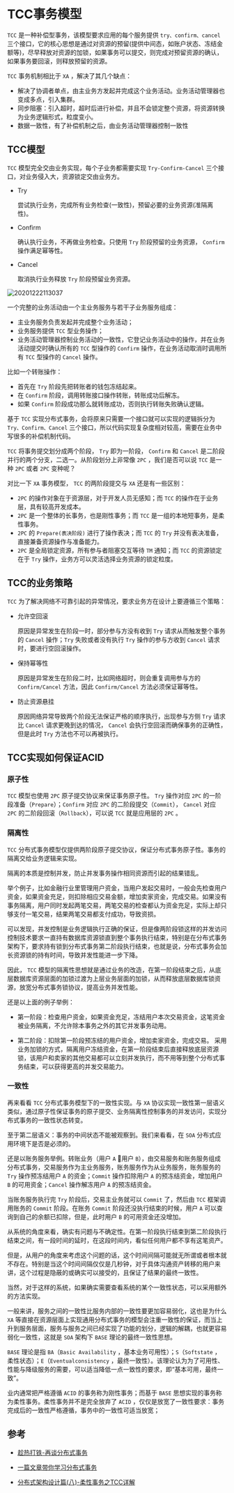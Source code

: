 # TCC事务模型

`TCC` 是一种补偿型事务，该模型要求应用的每个服务提供 `try、confirm、cancel` 三个接口，它的核心思想是通过对资源的预留(提供中间态，如账户状态、冻结金额等)，尽早释放对资源的加锁，如果事务可以提交，则完成对预留资源的确认，如果事务要回滚，则释放预留的资源。

`TCC` 事务机制相比于 `XA` ，解决了其几个缺点：

- 解决了协调者单点，由主业务方发起并完成这个业务活动。业务活动管理器也变成多点，引入集群。
- 同步阻塞：引入超时，超时后进行补偿，并且不会锁定整个资源，将资源转换为业务逻辑形式，粒度变小。
- 数据一致性，有了补偿机制之后，由业务活动管理器控制一致性

## TCC模型

`TCC` 模型完全交由业务实现，每个子业务都需要实现 `Try-Confirm-Cancel` 三个接口，对业务侵入大，资源锁定交由业务方。

- Try

    尝试执行业务，完成所有业务检查(一致性)，预留必要的业务资源(准隔离性)。

- Confirm

    确认执行业务，不再做业务检查。只使用 `Try` 阶段预留的业务资源， `Confirm` 操作满足幂等性。

- Cancel

    取消执行业务释放 `Try` 阶段预留业务资源。

![20201222113037](http://cdn.heroxu.com/20201222113037.png)

一个完整的业务活动由一个主业务服务与若干子业务服务组成：

- 主业务服务负责发起并完成整个业务活动；
- 业务服务提供 `TCC` 型业务操作；
- 业务活动管理器控制业务活动的一致性，它登记业务活动中的操作，并在业务活动提交时确认所有的 `TCC` 型操作的 `Confirm` 操作，在业务活动取消时调用所有 `TCC` 型操作的 `Cancel` 操作。

比如一个转账操作：

- 首先在 `Try` 阶段先把转账者的钱包冻结起来。
- 在 `Confirm` 阶段，调用转账接口操作转账，转账成功后解冻。
- 如果 `Confirm` 阶段成功那么就转账成功，否则执行转账失败确认逻辑。

基于 `TCC` 实现分布式事务，会将原来只需要一个接口就可以实现的逻辑拆分为 `Try、Confirm、Cancel` 三个接口，所以代码实现复杂度相对较高，需要在业务中写很多的补偿机制代码。

`TCC` 将事务提交划分成两个阶段， `Try` 即为一阶段， `Confirm` 和 `Cancel` 是二阶段并行的两个分支，二选一。从阶段划分上非常像 `2PC` ，我们是否可以说 `TCC` 是一种 `2PC` 或者 `2PC` 变种呢？

对比一下 `XA` 事务模型， `TCC` 的两阶段提交与 `XA` 还是有一些区别：

- `2PC` 的操作对象在于资源层，对于开发人员无感知；而 `TCC` 的操作在于业务层，具有较高开发成本。
- `2PC` 是一个整体的长事务，也是刚性事务；而 `TCC` 是一组的本地短事务，是柔性事务。
- `2PC` 的 `Prepare(表决阶段)` 进行了操作表决；而 `TCC` 的 `Try` 并没有表决准备，直接兼备资源操作与准备能力。
- `2PC` 是全局锁定资源，所有参与者阻塞交互等待 `TM` 通知；而 `TCC` 的资源锁定在于 `Try` 操作，业务方可以灵活选择业务资源的锁定粒度。

## TCC的业务策略

​`TCC` 为了解决网络不可靠引起的异常情况，要求业务方在设计上要遵循三个策略：

- 允许空回滚

    原因是异常发生在阶段一时，部分参与方没有收到 `Try` 请求从而触发整个事务的 `Cancel` 操作；`Try` 失败或者没有执行 `Try` 操作的参与方收到 `Cancel` 请求时，要进行空回滚操作。

- 保持幂等性

    原因是异常发生在阶段二时，比如网络超时，则会重复调用参与方的 `Confirm/Cancel` 方法，因此 `Confirm/Cancel` 方法必须保证幂等性。

- 防止资源悬挂
    
    原因网络异常导致两个阶段无法保证严格的顺序执行，出现参与方侧 `Try` 请求比 `Cancel` 请求更晚到达的情况， `Cancel` 会执行空回滚而确保事务的正确性，但是此时 `Try` 方法也不可以再被执行。

## TCC实现如何保证ACID

### 原子性

`TCC` 模型也使用 `2PC` 原子提交协议来保证事务原子性。 `Try` 操作对应 `2PC` 的一阶段准备（`Prepare`）；`Confirm` 对应 `2PC` 的二阶段提交（`Commit`）， `Cancel` 对应 `2PC` 的二阶段回滚（`Rollback`），可以说 `TCC` 就是应用层的 `2PC` 。

### 隔离性

`TCC` 分布式事务模型仅提供两阶段原子提交协议，保证分布式事务原子性。事务的隔离交给业务逻辑来实现。

隔离的本质是控制并发，防止并发事务操作相同资源而引起的结果错乱。

举个例子，比如金融行业里管理用户资金，当用户发起交易时，一般会先检查用户资金，如果资金充足，则扣除相应交易金额，增加卖家资金，完成交易。如果没有事务隔离，用户同时发起两笔交易，两笔交易的检查都认为资金充足，实际上却只够支付一笔交易，结果两笔交易都支付成功，导致资损。

可以发现，并发控制是业务逻辑执行正确的保证，但是像两阶段锁这样的并发访问控制技术要求一直持有数据库资源锁直到整个事务执行结束，特别是在分布式事务架构下，要求持有锁到分布式事务第二阶段执行结束，也就是说，分布式事务会加长资源锁的持有时间，导致并发性能进一步下降。

因此， `TCC` 模型的隔离性思想就是通过业务的改造，在第一阶段结束之后，从底层数据库资源层面的加锁过渡为上层业务层面的加锁，从而释放底层数据库锁资源，放宽分布式事务锁协议，提高业务并发性能。

还是以上面的例子举例：

- 第一阶段：检查用户资金，如果资金充足，冻结用户本次交易资金，这笔资金被业务隔离，不允许除本事务之外的其它并发事务动用。

- 第二阶段：扣除第一阶段预冻结的用户资金，增加卖家资金，完成交易。 采用业务加锁的方式，隔离用户冻结资金，在第一阶段结束后直接释放底层资源锁，该用户和卖家的其他交易都可以立刻并发执行，而不用等到整个分布式事务结束，可以获得更高的并发交易能力。

### 一致性

再来看看 `TCC` 分布式事务模型下的一致性实现。与 `XA` 协议实现一致性第一层语义类似，通过原子性保证事务的原子提交、业务隔离性控制事务的并发访问，实现分布式事务的一致性状态转变。

至于第二层语义：事务的中间状态不能被观察到。我们来看看，在 `SOA` 分布式应用环境下是否是必须的。

还是以账务服务举例。转账业务（用户 `A` 用户 `B`），由交易服务和账务服务组成分布式事务，交易服务作为主业务服务，账务服务作为从业务服务，账务服务的 `Try` 操作预冻结用户 `A` 的资金；`Commit` 操作扣除用户 `A` 的预冻结资金，增加用户 `B` 的可用资金；`Cancel` 操作解冻用户 `A` 的预冻结资金。

当账务服务执行完 `Try` 阶段后，交易主业务就可以 `Commit` 了，然后由 `TCC` 框架调用账务的 `Commit` 阶段。在账务 `Commit` 阶段还没执行结束的时候，用户 `A` 可以查询到自己的余额已扣除，但是，此时用户 `B` 的可用资金还没增加。

从系统的角度来看，确实有问题与不确定性。在第一阶段执行结束到第二阶段执行结束之间，有一段时间的延时，在这段时间内，看似任何用户都不享有这笔资产。

但是，从用户的角度来考虑这个问题的话，这个时间间隔可能就无所谓或者根本就不存在。特别是当这个时间间隔仅仅是几秒钟，对于具体沟通资产转移的用户来讲，这个过程是隐蔽的或确实可以接受的，且保证了结果的最终一致性。

当然，对于这样的系统，如果确实需要查看系统的某个一致性状态，可以采用额外的方法实现。

一般来讲，服务之间的一致性比服务内部的一致性要更加容易弱化，这也是为什么 `XA` 等直接在资源层面上实现通用分布式事务的模型会注重一致性的保证，而当上升到服务层面，服务与服务之间已经实现了功能的划分，逻辑的解耦，也就更容易弱化一致性，这就是 `SOA` 架构下 `BASE` 理论的最终一致性思想。

`BASE` 理论是指 `BA`（`Basic Availability` ，基本业务可用性）；`S`（`Softstate` ，柔性状态）；`E`（`Eventualconsistency` ，最终一致性）。该理论认为为了可用性、性能与降级服务的需要，可以适当降低一点一致性的要求，即“基本可用，最终一致”。

业内通常把严格遵循 `ACID` 的事务称为刚性事务；而基于 `BASE` 思想实现的事务称为柔性事务。柔性事务并不是完全放弃了 `ACID` ，仅仅是放宽了一致性要求：事务完成后的一致性严格遵循，事务中的一致性可适当放宽；

## 参考

- [趁热打铁-再谈分布式事务](https://www.cnblogs.com/rickiyang/p/13704868.html)

- [一篇文章带你学习分布式事务](https://www.infoq.cn/article/g1avp9fua6cdoyralv4r)

- [分布式架构设计篇(八)-柔性事务之TCC详解](https://cloud.tencent.com/developer/article/1653162)